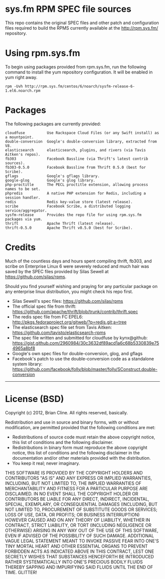 # sys.fm RPM SPEC file sources

This repo contains the original SPEC files and other patch and configuration
files required to build the RPMS currently available at the http://rpm.sys.fm/
repository.


# Using rpm.sys.fm

To begin using packages provided from rpm.sys.fm, run the following command to
install the yum repository configuration. It will be enabled in yum right away.

`rpm -Uvh http://rpm.sys.fm/centos/6/noarch/sysfm-release-6-1.el6.noarch.rpm`


# Packages

The following packages are currently provided:

```
cloudfuse          Use Rackspace Cloud Files (or any Swift install) as a mountpoint.
double-conversion  Google's double-conversion library, extracted from V8.
elasticsearch      elasticsearch, plugins, and rivers (via Tavis Aitken's repos).
fb303              Facebook Bassline (via Thrift's latest contrib sources).
fb303-0.5.0        Facebook Bassline from Thrift 0.5.0 (best for Scribe).
gflags             Google's gflags library.
google-glog        Google's glog library.
php-proctitle      The PECL proctitle extension, allowing process names to be set.
phpredis           A native PHP extension for Redis, including a session handler.
redis              Redis key-value store (latest release).
scribe             Facebook Scribe, a distributed logging service/aggregator.
sysfm-release      Provides the repo file for using rpm.sys.fm packages via yum.
thrift             Apache Thrift (latest release).
thrift-0.5.0       Apache Thrift v0.5.0 (best for Scribe).
```


# Credits

Much of the countless days and hours spent compiling thrift, fb303, and scribe
on Enterprise Linux 6 were severely reduced and much hair was saved by the SPEC
files provided by Silas Sewell at https://github.com/silas/rpms.

Should you find yourself wishing and praying for any particular package on any
enterprise linux distribution, you might check his repo first.

* Silas Sewell's spec files: https://github.com/silas/rpms
* The official spec file from thrift:
  https://github.com/apache/thrift/blob/trunk/contrib/thrift.spec
* The redis spec file from FC EPEL6:
  http://pkgs.fedoraproject.org/gitweb/?p=redis.git;a=tree
* The elasticsearch spec file set from Tavis Aitken:
  https://github.com/tavisto/elasticsearch-rpms
* The spec file written and submitted for cloudfuse by kynx@github:
  https://gist.github.com/2960984/30c3632df89acd1a6c68b5330839e754965a8bf8
* Google's own spec files for double-conversion, glog, and gflags
* Facebook's patch to use the double-conversion code as a standalone system
  library:
  https://github.com/facebook/folly/blob/master/folly/SConstruct.double-conversion

***

# License (BSD)

Copyright (c) 2012, Brian Cline. All rights reserved, basically.

Redistribution and use in source and binary forms, with or without
modification, are permitted provided that the following conditions are met:

* Redistributions of source code must retain the above copyright notice, this
  list of conditions and the following disclaimer.
* Redistributions in binary form must reproduce the above copyright notice,
  this list of conditions and the following disclaimer in the documentation
  and/or other materials provided with the distribution.
* You keep it real; never imaginary.

THIS SOFTWARE IS PROVIDED BY THE COPYRIGHT HOLDERS AND CONTRIBUTORS "AS IS" AND
ANY EXPRESS OR IMPLIED WARRANTIES, INCLUDING, BUT NOT LIMITED TO, THE IMPLIED
WARRANTIES OF MERCHANTABILITY AND FITNESS FOR A PARTICULAR PURPOSE ARE
DISCLAIMED. IN NO EVENT SHALL THE COPYRIGHT HOLDER OR CONTRIBUTORS BE LIABLE
FOR ANY DIRECT, INDIRECT, INCIDENTAL, SPECIAL, EXEMPLARY, OR CONSEQUENTIAL
DAMAGES (INCLUDING, BUT NOT LIMITED TO, PROCUREMENT OF SUBSTITUTE GOODS OR
SERVICES; LOSS OF USE, DATA, OR PROFITS; OR BUSINESS INTERRUPTION) HOWEVER
CAUSED AND ON ANY THEORY OF LIABILITY, WHETHER IN CONTRACT, STRICT LIABILITY,
OR TORT (INCLUDING NEGLIGENCE OR OTHERWISE) ARISING IN ANY WAY OUT OF THE USE
OF THIS SOFTWARE, EVEN IF ADVISED OF THE POSSIBILITY OF SUCH DAMAGE.
ADDITIONAL VAGUE LEGAL STATEMENT MEANT TO INVOKE PASSIVE FEAR INTO ONE'S TINY
MORTAL HEART AND OTHER ESSENTIAL ORGANS TO PREVENT FORBIDDEN ACTS AS INDICATED
ABOVE IN THIS CONTRACT, LEST ONE SECRETLY WISHES THAT SUBSTANCES HENCEFORTH BE
INTRODUCED RATHER SYSTEMATICALLY INTO ONE'S PRECIOUS BODILY FLUIDS THEREBY
SAPPING AND IMPURIFYING SAID FLUIDS UNTIL THE END OF TIME. GLITTER!
